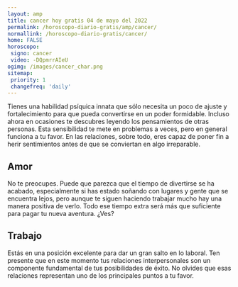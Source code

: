 ```yaml
---
layout: amp
title: cancer hoy gratis 04 de mayo del 2022 
permalink: /horoscopo-diario-gratis/amp/cancer/
normallink: /horoscopo-diario-gratis/cancer/
home: FALSE
horoscopo:
 signo: cancer
 video: -DQpmrrAIeU
ogimg: /images/cancer_char.png
sitemap:
 priority: 1
 changefreq: 'daily'
---
```



Tienes una habilidad psíquica innata que sólo necesita un poco de ajuste y fortalecimiento para que pueda convertirse en un poder formidable. Incluso ahora en ocasiones te descubres leyendo los pensamientos de otras personas. Esta sensibilidad te mete en problemas a veces, pero en general funciona a tu favor. En las relaciones, sobre todo, eres capaz de poner fin a herir sentimientos antes de que se conviertan en algo irreparable.

## Amor

No te preocupes. Puede que parezca que el tiempo de divertirse se ha acabado, especialmente si has estado soñando con lugares y gente que se encuentra lejos, pero aunque te siguen haciendo trabajar mucho hay una manera positiva de verlo. Todo ese tiempo extra será más que suficiente para pagar tu nueva aventura. ¿Ves?

## Trabajo

Estás en una posición excelente para dar un gran salto en lo laboral. Ten presente que en este momento tus relaciones interpersonales son un componente fundamental de tus posibilidades de éxito. No olvides que esas relaciones representan uno de los principales puntos a tu favor.